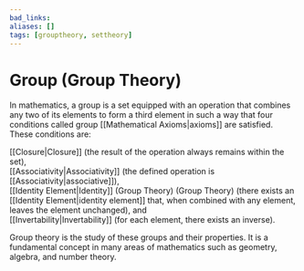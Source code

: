 ```yaml
---
bad_links: 
aliases: []
tags: [grouptheory, settheory]
---
```

# Group (Group Theory)

In mathematics, a group is a set equipped with an operation that combines any two of its elements to form a third element in such a way that four conditions called group [[Mathematical Axioms|axioms]] are satisfied. These conditions are:

[[Closure|Closure]] (the result of the operation always remains within the set),  
[[Associativity|Associativity]] (the defined operation is [[Associativity|associative]]),  
[[Identity Element|Identity]] (Group Theory) (Group Theory) (there exists an [[Identity Element|identity element]] that, when combined with any element, leaves the element unchanged), and  
[[Invertability|Invertability]] (for each element, there exists an inverse). 

Group theory is the study of these groups and their properties. It is a fundamental concept in many areas of mathematics such as geometry, algebra, and number theory.